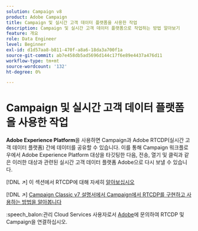 ```yaml
---
solution: Campaign v8
product: Adobe Campaign
title: Campaign 및 실시간 고객 데이터 플랫폼을 사용한 작업
description: Campaign 및 실시간 고객 데이터 플랫폼으로 작업하는 방법 알아보기
feature: 개요
role: Data Engineer
level: Beginner
exl-id: d1d57aa8-b811-470f-a8a6-18da3a700f1a
source-git-commit: ab7e458db5ad5696d144c17f6e89e4437a476d11
workflow-type: tm+mt
source-wordcount: '132'
ht-degree: 0%

---
```


# Campaign 및 실시간 고객 데이터 플랫폼을 사용한 작업

**Adobe Experience Platform**&#x200B;을 사용하면 Campaign과 Adobe RTCDP(실시간 고객 데이터 플랫폼) 간에 데이터를 공유할 수 있습니다. 이를 통해 Campaign 워크플로우에서 Adobe Experience Platform 대상을 타깃팅한 다음, 전송, 열기 및 클릭과 같은 이러한 대상과 관련된 실시간 고객 데이터 플랫폼 Adobe으로 다시 보낼 수 있습니다.

[!DNL :arrow_upper_right:] 이 섹션에서 RTCDP에 대해 자세히  [알아보십시오](https://experienceleague.adobe.com/docs/experience-platform/rtcdp/overview.html?lang=en)

[!DNL :arrow_upper_right:]  [Campaign Classic v7 설명서에서 Campaign에서 RTCDP를 구현하고 사용하는 방법을 알아봅니다](https://experienceleague.adobe.com/docs/campaign-classic/using/integrating-with-adobe-experience-cloud/aep-sources-destinations/get-started-sources-destinations.html?lang=en#integrating-with-adobe-experience-cloud)

:speech_balon:관리 Cloud Services 사용자로서 [Adobe](../start/campaign-faq.md#support)에 문의하여 RTCDP 및 Campaign을 연결하십시오.
